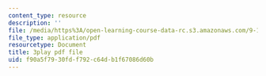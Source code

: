 ```yaml
---
content_type: resource
description: ''
file: /media/https%3A/open-learning-course-data-rc.s3.amazonaws.com/9-13-the-human-brain-spring-2019/f90a5f7930fdf792c64db1f67086d60b_YVHM8dSkimo.pdf
file_type: application/pdf
resourcetype: Document
title: 3play pdf file
uid: f90a5f79-30fd-f792-c64d-b1f67086d60b
---
```

